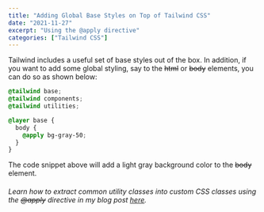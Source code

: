 ```yaml
---
title: "Adding Global Base Styles on Top of Tailwind CSS"
date: "2021-11-27"
excerpt: "Using the @apply directive"
categories: ["Tailwind CSS"]
---
```


Tailwind includes a useful set of base styles out of the box. In addition, if you want to add some global styling, say to the ~~html~~ or ~~body~~ elements, you can do so as shown below:

```css:title=src/index.css {numberLines}
@tailwind base;
@tailwind components;
@tailwind utilities;

@layer base {
  body {
    @apply bg-gray-50;
  }
}
```

The code snippet above will add a light gray background color to the ~~body~~ element.

###### Learn how to extract common utility classes into custom CSS classes using the ~~@apply~~ directive in my blog post [here](https://hemanta.io/composing-utilities-with-the-@apply-directive-in-tailwind-css/).
